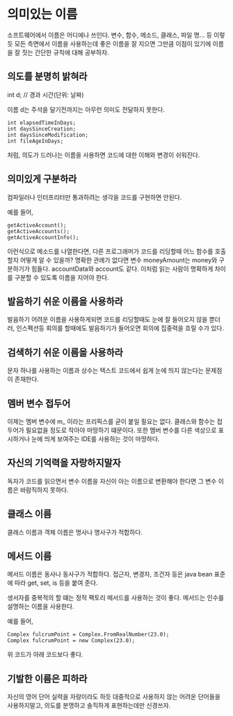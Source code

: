 # 의미있는 이름


소프트웨어에서 이름은 어디에나 쓰인다. 변수, 함수, 메소드, 클래스, 파일 명... 등 이렇듯 모든 측면에서 이름을 사용하는데 좋은 이름을 잘 지으면 그만큼 이점이 있기에 이름을 잘 짓는 간단한 규칙에 대해 공부하자. 

##
## 의도를 분명히 밝혀라

int d; // 경과 시간(단위: 날짜)

이름 d는 주석을 달기전까지는 아무런 의미도 전달하지 못한다. 

	int elapsedTimeInDays;
	int daysSinceCreation;
	int daysSinceModification;
	int fileAgeInDays;

처럼, 의도가 드러나는 이름을 사용하면 코드에 대한 이해와 변경이 쉬워진다. 


##
## 의미있게 구분하라

컴파일러나 인터프리터만 통과하려는 생각을 코드를 구현하면 안된다.

예를 들어,

	getActiveAccount();
	getActiveAccounts();
	getActiveAccountInfo();

이런식으로 메소드를 나열한다면, 다른 프로그래머가 코드를 리딩할때 어느 함수를 호출할지 어떻게 알 수 있을까?
명확한 관례가 없다면 변수 moneyAmount는 money와 구분하기가 힘들다. accountData와 account도 같다.
이처럼 읽는 사람이 명확하게 차이를 구분할 수 있도록 이름을 지어야 한다.


##
## 발음하기 쉬운 이름을 사용하라

발음하기 어려운 이름을 사용하게되면 코드를 리딩할때도 눈에 잘 들어오지 않을 뿐더러, 인스펙션등 회의를 할때에도 발음하기가 들어오면 회의에 집중력을 흐릴 수가 있다.


##
## 검색하기 쉬운 이름을 사용하라

문자 하나를 사용하는 이름과 상수는 텍스트 코드에서 쉽게 눈에 띄지 않는다는 문제점이 존재한다.


##
## 멤버 변수 접두어

이제는 멤버 변수에 m_ 이라는 프리픽스를 굳이 붙일 필요는 없다. 클래스와 함수는 접두어가 필요없을 정도로 작아야 마땅하기 떄문이다.
또한 멤버 변수를 다른 색상으로 표시하거나 눈에 띄게 보여주는 IDE를 사용하는 것이 마땅하다.


##
## 자신의 기억력을 자랑하지말자

독자가 코드를 읽으면서 변수 이름을 자신이 아는 이름으로 변환해야 한다면 그 변수 이름은 바람직하지 못하다.

##
## 클래스 이름

클래스 이름과 객체 이름은 명사나 명사구가 적합하다.


## 
## 메서드 이름
메서드 이름은 동사나 동사구가 적합하다. 접근자, 변경자, 조건자 등은 java bean 표준에 따라 get, set, is 등을 붙여 준다.

생서자를 중복적의 할 떄는 정적 팩토리 메서드를 사용하는 것이 좋다. 메서드는 인수를 설명하는 이름을 사용한다.

예를 들어,

	Complex fulcrumPoint = Complex.FromRealNumber(23.0);
	Complex fulcrumPoint = new Complex(23.0);

위 코드가 아래 코드보다 좋다.


##
## 기발한 이름은 피하라
자신의 영어 단어 실력을 자랑이라도 하듯 대중적으로 사용하지 않는 어려운 단어들을 사용하지말고, 의도를 분명하고 솔직하게 표현하는데만 신경쓰자.